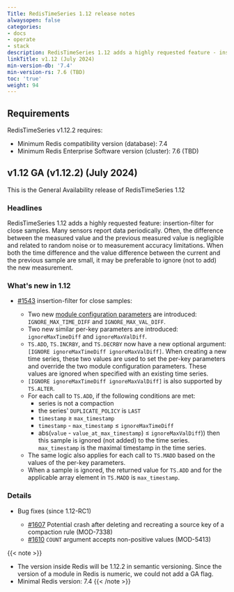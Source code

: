 ```yaml
---
Title: RedisTimeSeries 1.12 release notes
alwaysopen: false
categories:
- docs
- operate
- stack
description: RedisTimeSeries 1.12 adds a highly requested feature - insertion-filter for close samples.
linkTitle: v1.12 (July 2024)
min-version-db: '7.4'
min-version-rs: 7.6 (TBD)
toc: 'true'
weight: 94
---
```

## Requirements

RedisTimeSeries v1.12.2 requires:

- Minimum Redis compatibility version (database): 7.4
- Minimum Redis Enterprise Software version (cluster): 7.6 (TBD)

## v1.12 GA (v1.12.2) (July 2024)

This is the General Availability release of RedisTimeSeries 1.12

### Headlines

RedisTimeSeries 1.12 adds a highly requested feature: insertion-filter for close samples. Many sensors report data periodically. Often, the difference between the measured value and the previous measured value is negligible and related to random noise or to measurement accuracy limitations. When both the time difference and the value difference between the current and the previous sample are small, it may be preferable to ignore (not to add) the new measurement.

### What's new in 1.12

- [#1543](https://github.com/RedisTimeSeries/RedisTimeSeries/pull/1543) insertion-filter for close samples:

  - Two new [module configuration parameters](https://redis.io/docs/data-types/timeseries/configuration/) are introduced: `IGNORE_MAX_TIME_DIFF` and `IGNORE_MAX_VAL_DIFF`.
  - Two new similar per-key parameters are introduced: `ignoreMaxTimeDiff` and `ignoreMaxValDiff`.
  - `TS.ADD`, `TS.INCRBY`, and `TS.DECRBY` now have a new optional argument: `[IGNORE ignoreMaxTimeDiff ignoreMaxValDiff]`.
    When creating a new time series, these two values are used to set the per-key parameters and override the two module configuration parameters. These values are ignored when specified with an existing time series.
  - `[IGNORE ignoreMaxTimeDiff ignoreMaxValDiff]` is also supported by `TS.ALTER`.
  - For each call to `TS.ADD`, if the following conditions are met:
      - series is not a compaction
      - the series' `DUPLICATE_POLICY` is `LAST`
      - `timestamp` ≥ `max_timestamp`
      - `timestamp` - `max_timestamp` ≤ `ignoreMaxTimeDiff`
      - abs(`value` - `value_at_max_timestamp`) ≤ `ignoreMaxValDiff`))
    then this sample is ignored (not added) to the time series. `max_timestamp` is the maximal timestamp in the time series.
  - The same logic also applies for each call to `TS.MADD` based on the values of the per-key parameters.
  - When a sample is ignored, the returned value for `TS.ADD` and for the applicable array element in `TS.MADD` is `max_timestamp`.

### Details

- Bug fixes (since 1.12-RC1)

  - [#1607](https://github.com/RedisTimeSeries/RedisTimeSeries/pull/1607) Potential crash after deleting and recreating a source key of a compaction rule (MOD-7338)
  - [#1610](https://github.com/RedisTimeSeries/RedisTimeSeries/pull/1610) `COUNT` argument accepts non-positive values (MOD-5413)

{{< note >}}
- The version inside Redis will be 1.12.2 in semantic versioning. Since the version of a module in Redis is numeric, we could not add a GA flag.
- Minimal Redis version: 7.4
{{< /note >}}
